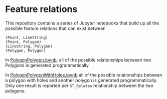 
# Feature relations

This repository contains a series of Jupyter notebooks that
build up all the possible feature relations that can exist
between

    (Point, LineString)
    (Point, Polygon)
    (LineString, Polygon)
    (Polygon, Polygon)

In [PolygonPolygon.ipynb](./PolygonPolygon.ipynb), all of the
possible relationships between two Polygons is generated
programmatically.

In [PolygonPolygonWithHoles.ipynb](./PolygonPolygonWithHoles.ipynb) all of the
possible relationships between a polygon with holes and another polygon is
generated programmatically. Only one result is reported per `ST_Relates`
relationship between the two polygons.
